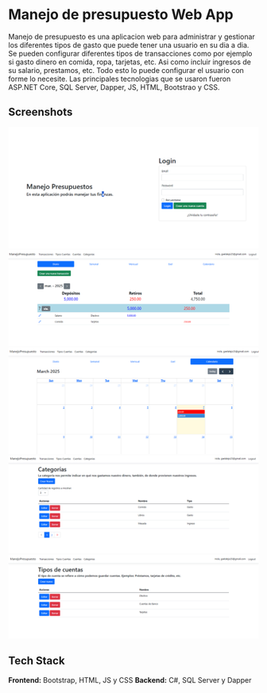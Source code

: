 
# Manejo de presupuesto Web App

Manejo de presupuesto es una aplicacion web para administrar y gestionar los diferentes tipos de gasto que puede tener una usuario en su dia a dia. Se pueden configurar diferentes tipos de transacciones como por ejemplo si gasto dinero en comida, ropa, tarjetas, etc. Asi como incluir ingresos de su salario, prestamos, etc. Todo esto lo puede configurar el usuario con forme lo necesite. Las principales tecnologias que se usaron fueron ASP.NET Core, SQL Server, Dapper, JS, HTML, Bootstrao y CSS.  

## Screenshots


![App Screenshot](ManejoPresupuesto/img/login.PNG)
![App Screenshot](ManejoPresupuesto/img/transacciones.PNG)
![App Screenshot](ManejoPresupuesto/img/calendario.PNG)
![App Screenshot](ManejoPresupuesto/img/categorias.PNG)
![App Screenshot](ManejoPresupuesto/img/tiposcuentas.PNG)



## Tech Stack

**Frontend:** Bootstrap, HTML, JS y CSS
**Backend:** C#, SQL Server y Dapper

